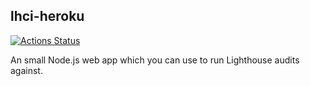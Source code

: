 ## lhci-heroku

[![Actions Status](https://github.com/umaar/lh-demo-app/workflows/Node%20CI/badge.svg)](https://github.com/umaar/lh-demo-app/actions)

An small Node.js web app which you can use to run Lighthouse audits against.